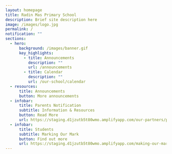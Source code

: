 ```yaml
---
layout: homepage
title: Radin Mas Primary School
description: Brief site description here
image: /images/logo.jpg
permalink: /
notification: ""
sections:
  - hero:
      background: /images/banner.gif
      key_highlights:
        - title: Announcements
          description: ""
          url: /announcements
        - title: Calendar
          description: ""
          url: /our-school/calendar
  - resources:
      title: Announcements
      button: More announcements
  - infobar:
      title: Parents Notification
      subtitle: Information & Resources
      button: Read More
      url: https://staging.d1jzutb5t80wmo.amplifyapp.com/our-partners/parents-information-n-resources/monthly-notifications/
  - infobar:
      title: Students
      subtitle: Marking Our Mark
      button: Find out more
      url: https://staging.d1jzutb5t80wmo.amplifyapp.com/making-our-mark/students/2023/
---
```


